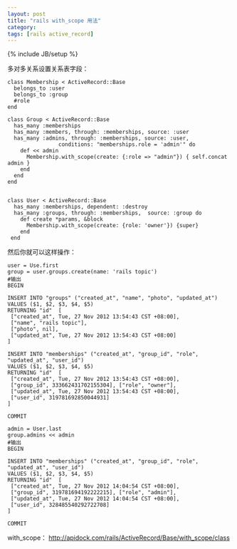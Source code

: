 ```yaml
---
layout: post
title: "rails with_scope 用法"
category: 
tags: [rails active_record]
---
```

{% include JB/setup %}

多对多关系设置关系表字段：

	class Membership < ActiveRecord::Base
	  belongs_to :user
	  belongs_to :group
	  #role 
	end
	
	class Group < ActiveRecord::Base
	  has_many :memberships
	  has_many :members, through: :memberships, source: :user
	  has_many :admins, through: :memberships, source: :user,
                    conditions: "memberships.role = 'admin'" do
        def << admin
          Membership.with_scope(create: {:role => "admin"}) { self.concat admin }
        end
      end
	end

	
    class User < ActiveRecord::Base
      has_many :memberships, dependent: :destroy
  	  has_many :groups, through: :memberships, 	source: :group do
    	def create *params, &block
     	  Membership.with_scope(create: {role: 'owner'}) {super}
   	 	end	
 	 end
 
 然后你就可以这样操作：
 
 	user = Use.first
 	group = user.groups.create(name: 'rails topic')
 	#输出
 	BEGIN
 	
 	INSERT INTO "groups" ("created_at", "name", "photo", "updated_at")
 	VALUES ($1, $2, $3, $4, $5) 
 	RETURNING "id"  [
     ["created_at", Tue, 27 Nov 2012 13:54:43 CST +08:00], 
     ["name", "rails topic"], 
     ["photo", nil], 
     ["updated_at", Tue, 27 Nov 2012 13:54:43 CST +08:00]
    ]

	INSERT INTO "memberships" ("created_at", "group_id", "role", "updated_at", "user_id") 
	VALUES ($1, $2, $3, $4, $5) 
	RETURNING "id"  [
	 ["created_at", Tue, 27 Nov 2012 13:54:43 CST +08:00],
	 ["group_id", 333662431702155304], ["role", "owner"], 
	 ["updated_at", Tue, 27 Nov 2012 13:54:43 CST +08:00], 
	 ["user_id", 319781692850044931]
	]
	
	COMMIT
	
	admin = User.last
	group.admins << admin
	#输出
	BEGIN
	
	INSERT INTO "memberships" ("created_at", "group_id", "role", "updated_at", "user_id") 
	VALUES ($1, $2, $3, $4, $5) 
	RETURNING "id"  [
	 ["created_at", Tue, 27 Nov 2012 14:04:54 CST +08:00],
	 ["group_id", 319781694192222215], ["role", "admin"], 
	 ["updated_at", Tue, 27 Nov 2012 14:04:54 CST +08:00], 
	 ["user_id", 328485540292722708]
	]
	
	COMMIT

with_scope： <http://apidock.com/rails/ActiveRecord/Base/with_scope/class>